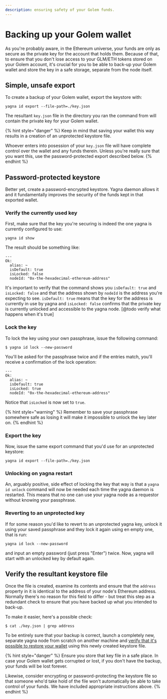 ```yaml
---
description: ensuring safety of your Golem funds.
---
```



# Backing up your Golem wallet

As you're probably aware, in the Ethereum universe, your funds are only as secure as the private key for the account that holds them. Because of that, to ensure that you don't lose access to your GLM/ETH tokens stored on your Golem account, it's crucial for you to be able to back-up your Golem wallet and store the key in a safe storage, separate from the node itself.

## Simple, unsafe export

To create a backup of your Golem wallet, export the keystore with:

```text
yagna id export --file-path=./key.json
```

The resultant `key.json` file in the directory you ran the command from will contain the private key for your Golem wallet.

{% hint style="danger" %}
Keep in mind that saving your wallet this way results in a creation of an unprotected keystore file.

Whoever enters into posession of your `key.json` file will have complete control over the wallet and any funds therein. Unless you're really sure that you want this, use the password-protected export described below.
{% endhint %}

## Password-protected keystore

Better yet, create a password-encrypted keystore. Yagna daemon allows it and it fundamentally improves the security of the funds kept in that exported wallet.

### Verify the currently used key

First, make sure that the key you're securing is indeed the one yagna is currently configured to use:

```
yagna id show
```

The result should be something like:

```
---
Ok:
  alias: ~
  isDefault: true
  isLocked: false
  nodeId: "0x-the-hexadecimal-ethereum-address"
```

It's important to verify that the command shows you `isDefault: true` and `isLocked: false` and that the address shown by `nodeId` is the address you're expecting to see. `isDefault: true` means that the key for the address is currently in use by yagna and `isLocked: false` confirms that the private key is currently unlocked and accessible to the yagna node. [@todo verify what happens when it's true]

### Lock the key

To lock the key using your own passphrase, issue the following command:

```
$ yagna id lock --new-password
```

You'll be asked for the passphrase twice and if the entries match, you'll receive a confirmation of the lock operation:

```
---
Ok:
  alias: ~
  isDefault: true
  isLocked: true
  nodeId: "0x-the-hexadecimal-ethereum-address"
```

Notice that `isLocked` is now set to `true`.

{% hint style="warning" %}
Remember to save your passphrase somewhere safe as losing it will make it impossible to unlock the key later on.
{% endhint %}

### Export the key

Now, issue the same export command that you'd use for an unprotected keystore:

```
yagna id export --file-path=./key.json
```

### Unlocking on yagna restart

An, arguably positive, side effect of locking the key that way is that a `yagna id unlock` command will now be needed each time the yagna daemon is restarted. This means that no one can use your yagna node as a requestor without knowing your passphrase.

### Reverting to an unprotected key

If for some reason you'd like to revert to an unprotected yagna key, unlock it using your saved passphrase and they lock it again using en empty one, that is run:

```
yagna id lock --new-password
```

and input an empty password (just press "Enter") twice. Now, yagna will start with an unlocked key by default again.

## Verify the resultant keystore file

Once the file is created, examine its contents and ensure that the `address` property in it is identical to the address of your node's Ethereum address. Normally there's no reason for this field to differ - but treat this step as a redundant check to ensure that you have backed up what you intended to back-up.

To make it easier, here's a possible check:

```
$ cat ./key.json | grep address
```

To be entirely sure that your backup is correct, launch a completely new, separate yagna node from scratch on another machine and [verify that it's possible to restore your wallet](restoring-your-backed-up-golem-wallet.md) using this newly created keystore file.

{% hint style="danger" %}
Ensure you store that key file in a safe place. In case your Golem wallet gets corrupted or lost, if you don't have the backup, your funds will be lost forever.

Likewise, consider encrypting or password-protecting the keystore file so that someone who'd take hold of the file won't automatically be able to take control of your funds. We have included appropriate instructions above.
{% endhint %}
